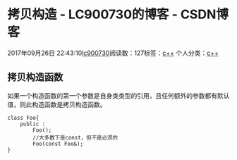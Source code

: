 # 拷贝构造 - LC900730的博客 - CSDN博客
2017年09月26日 22:43:10[lc900730](https://me.csdn.net/LC900730)阅读数：127标签：[c++](https://so.csdn.net/so/search/s.do?q=c++&t=blog)
个人分类：[c++](https://blog.csdn.net/LC900730/article/category/6933816)
## 拷贝构造函数
如果一个构造函数的第一个参数是自身类类型的引用，且任何额外的参数都有默认值，则此构造函数是拷贝构造函数。
```
class Foo{
    public :
        Foo();
        //大多数下是const，但不是必须的
        Foo(const Foo&); 
}
```
